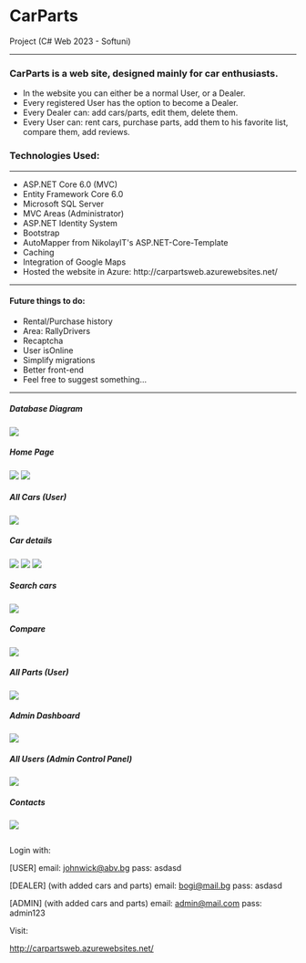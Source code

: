 <h1>CarParts</h1>

Project (C# Web 2023 - Softuni)

<hr/>
<h3>CarParts is a web site, designed mainly for car enthusiasts.</h3>
<ul>
<li> In the website you can either be a normal User, or a Dealer.</li>
<li> Every registered User has the option to become a Dealer.</li>
<li> Every Dealer can: add cars/parts, edit them, delete them.</li>
<li> Every User can: rent cars, purchase parts, add them to his favorite list, compare them, add reviews.</li>
</ul>


<h3>Technologies Used:</h3> 
<hr/>
<ul>
<li> ASP.NET Core 6.0 (MVC)</li>
<li> Entity Framework Core 6.0</li>
<li> Microsoft SQL Server </li>
<li> MVC Areas (Administrator)</li>
<li> ASP.NET Identity System </li>
<li> Bootstrap</li>
<li> AutoMapper from NikolayIT's ASP.NET-Core-Template</li>
<li> Caching</li>
<li> Integration of Google Maps</li>
<li> Hosted the website in Azure: http://carpartsweb.azurewebsites.net/ </li>
</ul>

<hr/>

<p>

<h4> Future things to do: </h4>
<ul>
<li>Rental/Purchase history</li>
<li>Area: RallyDrivers</li>
<li>Recaptcha</li>
<li>User isOnline</li>
<li>Simplify migrations</li>
<li>Better front-end</li>
<li>Feel free to suggest something...</li>
</ul>

</p>

<hr/>

<h5>Database Diagram</h5>
<img src="https://github.com/wavezM5/CarParts2023/blob/main/ImagesForReadMe/diagram.png"/>

<h5>Home Page</h5>
<img src="https://github.com/wavezM5/CarParts2023/blob/main/ImagesForReadMe/homepage1.png"/>
<img src="https://github.com/wavezM5/CarParts2023/blob/main/ImagesForReadMe/homepage2.png"/>

<h5>All Cars (User)</h5>
<img src="https://github.com/wavezM5/CarParts2023/blob/main/ImagesForReadMe/allcars_user.png"/>

<h5>Car details</h5>
<img src="https://github.com/wavezM5/CarParts2023/blob/main/ImagesForReadMe/cardetails.png"/>
<img src="https://github.com/wavezM5/CarParts2023/blob/main/ImagesForReadMe/details_user2.png"/>
<img src="https://github.com/wavezM5/CarParts2023/blob/main/ImagesForReadMe/details_user3.png"/>

<h5>Search cars</h5>
<img src="https://github.com/wavezM5/CarParts2023/blob/main/ImagesForReadMe/search_user.png"/>

<h5>Compare</h5>
<img src="https://github.com/wavezM5/CarParts2023/blob/main/ImagesForReadMe/compare.png"/>

<h5>All Parts (User)</h5>
<img src="https://github.com/wavezM5/CarParts2023/blob/main/ImagesForReadMe/allparts.png"/>

<h5>Admin Dashboard</h5>
<img src="https://github.com/wavezM5/CarParts2023/blob/main/ImagesForReadMe/adminarea.png"/>

<h5>All Users (Admin Control Panel)</h5>
<img src="https://github.com/wavezM5/CarParts2023/blob/main/ImagesForReadMe/admin2.png"/>

<h5>Contacts</h5>
<img src="https://github.com/wavezM5/CarParts2023/blob/main/ImagesForReadMe/contacts.png"/>

``````````````````````````````````````````
``````````````````````````````````````````
<p>
Login with:


[USER] 
email: johnwick@abv.bg
pass: asdasd

[DEALER] (with added cars and parts)
email: bogi@mail.bg
pass: asdasd

[ADMIN] (with added cars and parts)
email: admin@mail.com
pass: admin123

Visit:

http://carpartsweb.azurewebsites.net/

</p>

